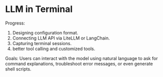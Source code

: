 # LLM in Terminal

Progress:
1. Designing configuration format.
2. Connecting LLM API via LiteLLM or LangChain.
3. Capturing terminal sessions.
4. better tool calling and customized tools.

Goals: 
Users can interact with the model using natural language to ask for command explanations, troubleshoot error messages, or even generate shell scripts.
